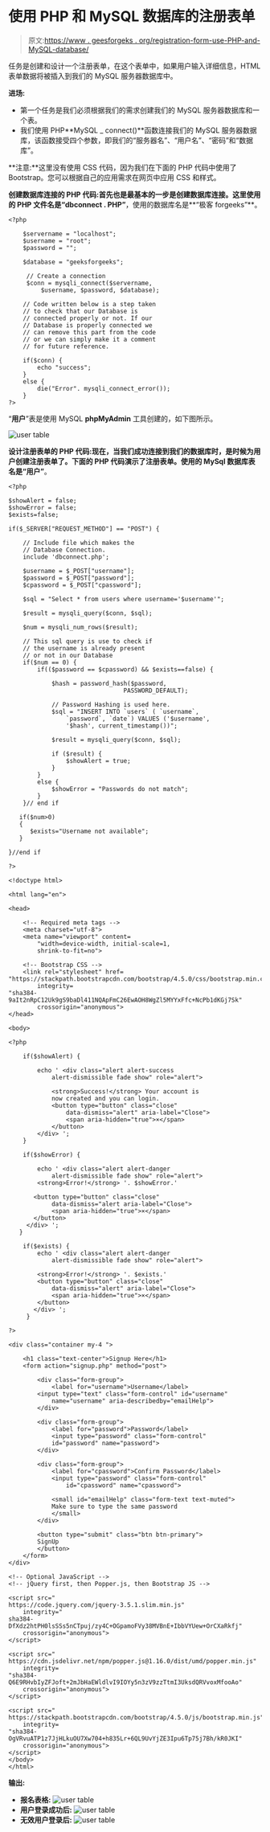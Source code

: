 # 使用 PHP 和 MySQL 数据库的注册表单

> 原文:[https://www . geesforgeks . org/registration-form-use-PHP-and-MySQL-database/](https://www.geeksforgeeks.org/signup-form-using-php-and-mysql-database/)

任务是创建和设计一个注册表单，在这个表单中，如果用户输入详细信息，HTML 表单数据将被插入到我们的 MySQL 服务器数据库中。

**进场:**

*   第一个任务是我们必须根据我们的需求创建我们的 MySQL 服务器数据库和一个表。
*   我们使用 PHP**MySQL _ connect()**函数连接我们的 MySQL 服务器数据库，该函数接受四个参数，即我们的“服务器名”、“用户名”、“密码”和“数据库”。

**注意:**这里没有使用 CSS 代码，因为我们在下面的 PHP 代码中使用了 Bootstrap。您可以根据自己的应用需求在网页中应用 CSS 和样式。

**创建数据库连接的 PHP 代码:**首先也是最基本的一步是创建数据库连接。这里使用的 PHP 文件名是**“dbconnect . PHP”**，使用的数据库名是**“极客 forgeeks”**。

```phphtml
<?php

    $servername = "localhost"; 
    $username = "root"; 
    $password = "";

    $database = "geeksforgeeks";

     // Create a connection 
     $conn = mysqli_connect($servername, 
         $username, $password, $database);

    // Code written below is a step taken
    // to check that our Database is 
    // connected properly or not. If our 
    // Database is properly connected we
    // can remove this part from the code 
    // or we can simply make it a comment 
    // for future reference.

    if($conn) {
        echo "success"; 
    } 
    else {
        die("Error". mysqli_connect_error()); 
    } 
?>
```

“**用户**”表是使用 MySQL **phpMyAdmin** 工具创建的，如下图所示。

![user table](img/e0cb083f0f4fe211436c47a14ddd9e26.png)

**设计注册表单的 PHP 代码:**现在，当我们成功连接到我们的数据库时，是时候为用户创建注册表单了。下面的 PHP 代码演示了注册表单。使用的 MySql 数据库表名是**“用户”**。

```phphtml
<?php

$showAlert = false; 
$showError = false; 
$exists=false;

if($_SERVER["REQUEST_METHOD"] == "POST") {

    // Include file which makes the
    // Database Connection.
    include 'dbconnect.php';   

    $username = $_POST["username"]; 
    $password = $_POST["password"]; 
    $cpassword = $_POST["cpassword"];

    $sql = "Select * from users where username='$username'";

    $result = mysqli_query($conn, $sql);

    $num = mysqli_num_rows($result); 

    // This sql query is use to check if
    // the username is already present 
    // or not in our Database
    if($num == 0) {
        if(($password == $cpassword) && $exists==false) {

            $hash = password_hash($password, 
                                PASSWORD_DEFAULT);

            // Password Hashing is used here. 
            $sql = "INSERT INTO `users` ( `username`, 
                `password`, `date`) VALUES ('$username', 
                '$hash', current_timestamp())";

            $result = mysqli_query($conn, $sql);

            if ($result) {
                $showAlert = true; 
            }
        } 
        else { 
            $showError = "Passwords do not match"; 
        }      
    }// end if 

   if($num>0) 
   {
      $exists="Username not available"; 
   } 

}//end if   

?>

<!doctype html>

<html lang="en">

<head>

    <!-- Required meta tags --> 
    <meta charset="utf-8"> 
    <meta name="viewport" content=
        "width=device-width, initial-scale=1, 
        shrink-to-fit=no">

    <!-- Bootstrap CSS --> 
    <link rel="stylesheet" href=
"https://stackpath.bootstrapcdn.com/bootstrap/4.5.0/css/bootstrap.min.css"
        integrity=
"sha384-9aIt2nRpC12Uk9gS9baDl411NQApFmC26EwAOH8WgZl5MYYxFfc+NcPb1dKGj7Sk"
        crossorigin="anonymous">  
</head>

<body>

<?php

    if($showAlert) {

        echo ' <div class="alert alert-success 
            alert-dismissible fade show" role="alert">

            <strong>Success!</strong> Your account is 
            now created and you can login. 
            <button type="button" class="close"
                data-dismiss="alert" aria-label="Close"> 
                <span aria-hidden="true">×</span> 
            </button> 
        </div> '; 
    }

    if($showError) {

        echo ' <div class="alert alert-danger 
            alert-dismissible fade show" role="alert"> 
        <strong>Error!</strong> '. $showError.'

       <button type="button" class="close" 
            data-dismiss="alert aria-label="Close">
            <span aria-hidden="true">×</span> 
       </button> 
     </div> '; 
   }

    if($exists) {
        echo ' <div class="alert alert-danger 
            alert-dismissible fade show" role="alert">

        <strong>Error!</strong> '. $exists.'
        <button type="button" class="close" 
            data-dismiss="alert" aria-label="Close"> 
            <span aria-hidden="true">×</span> 
        </button>
       </div> '; 
     }

?>

<div class="container my-4 ">

    <h1 class="text-center">Signup Here</h1> 
    <form action="signup.php" method="post">

        <div class="form-group"> 
            <label for="username">Username</label> 
        <input type="text" class="form-control" id="username"
            name="username" aria-describedby="emailHelp">    
        </div>

        <div class="form-group"> 
            <label for="password">Password</label> 
            <input type="password" class="form-control"
            id="password" name="password"> 
        </div>

        <div class="form-group"> 
            <label for="cpassword">Confirm Password</label> 
            <input type="password" class="form-control"
                id="cpassword" name="cpassword">

            <small id="emailHelp" class="form-text text-muted">
            Make sure to type the same password
            </small> 
        </div>      

        <button type="submit" class="btn btn-primary">
        SignUp
        </button> 
    </form> 
</div>

<!-- Optional JavaScript --> 
<!-- jQuery first, then Popper.js, then Bootstrap JS -->

<script src="
https://code.jquery.com/jquery-3.5.1.slim.min.js"
    integrity="
sha384-DfXdz2htPH0lsSSs5nCTpuj/zy4C+OGpamoFVy38MVBnE+IbbVYUew+OrCXaRkfj"
    crossorigin="anonymous">
</script>

<script src="
https://cdn.jsdelivr.net/npm/popper.js@1.16.0/dist/umd/popper.min.js"
    integrity=
"sha384-Q6E9RHvbIyZFJoft+2mJbHaEWldlvI9IOYy5n3zV9zzTtmI3UksdQRVvoxMfooAo" 
    crossorigin="anonymous">
</script>

<script src="
https://stackpath.bootstrapcdn.com/bootstrap/4.5.0/js/bootstrap.min.js" 
    integrity=
"sha384-OgVRvuATP1z7JjHLkuOU7Xw704+h835Lr+6QL9UvYjZE3Ipu6Tp75j7Bh/kR0JKI"
    crossorigin="anonymous">
</script> 
</body> 
</html>
```

**输出:**

*   **报名表格:**
    ![user table](img/2a39c90c9e1c44032a163759c925cd1a.png)
*   **用户登录成功后:**
    ![user table](img/1909f7717db76b11284dd4ffff132850.png)
*   **无效用户登录后:**
    ![user table](img/f6e6670f8ccacd1a76d97ef2d3d0dde3.png)